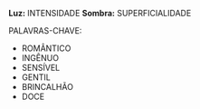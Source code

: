 **Luz:** INTENSIDADE
**Sombra:** SUPERFICIALIDADE

PALAVRAS-CHAVE:
- ROMÂNTICO
- INGÊNUO
- SENSÍVEL
- GENTIL
- BRINCALHÃO
- DOCE